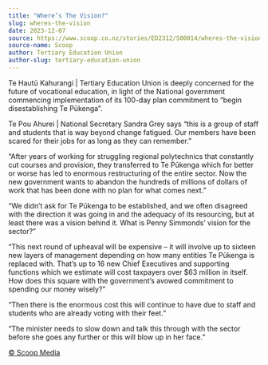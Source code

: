 ```yaml
---
title: "Where’s The Vision?"
slug: wheres-the-vision
date: 2023-12-07
source: https://www.scoop.co.nz/stories/ED2312/S00014/wheres-the-vision.htm
source-name: Scoop
author: Tertiary Education Union
author-slug: tertiary-education-union
---
```


<p>Te Hautū Kahurangi | Tertiary Education Union is deeply
concerned for the future of vocational education, in light
of the National government commencing implementation of its
100-day plan commitment to “begin disestablishing Te
Pūkenga”.</p>

<p>Te Pou Ahurei | National Secretary Sandra
Grey says “this is a group of staff and students that is
way beyond change fatigued. Our members have been scared for
their jobs for as long as they can
remember.”</p>

<p>“After years of working for struggling
regional polytechnics that constantly cut courses and
provision, they transferred to Te Pūkenga which for better
or worse has led to enormous restructuring of the entire
sector. Now the new government wants to abandon the hundreds
of millions of dollars of work that has been done with no
plan for what comes next.”</p>

<p>“We didn’t ask for Te
Pūkenga to be established, and we often disagreed with the
direction it was going in and the adequacy of its
resourcing, but at least there was a vision behind it. What
is Penny Simmonds’ vision for the sector?”</p>

<p>“This
next round of upheaval will be expensive – it will involve
up to sixteen new layers of management depending on how many
entities Te Pūkenga is replaced with. That’s up to 16 new
Chief Executives and supporting functions which we estimate
will cost taxpayers over $63 million in itself. How does
this square with the government’s avowed commitment to
spending our money wisely?”</p>

<p>“Then there is the
enormous cost this will continue to have due to staff and
students who are already voting with their
feet.”</p>

<p>“The minister needs to slow down and talk
this through with the sector before she goes any further or
this will blow up in her
face.”</p><p>
<a href="http://www.scoop.co.nz/about/terms.html" target="_blank"><span>© Scoop Media</span></a>
         </p>